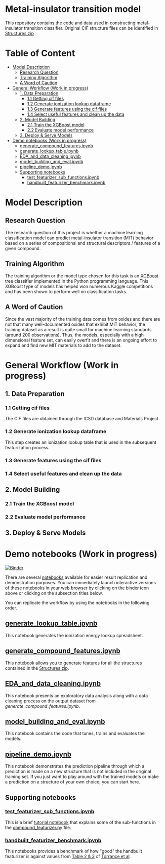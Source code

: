 # Metal-insulator transition model
This repository contains the code and data used in constructing metal-insulator transition classifier. 
Original CIF structure files can be identified in 
[Structures.zip](https://github.com/rpw199912j/mit_model_code/blob/master/data/Structures.zip)

# Table of Content
- [Model Description](https://github.com/rpw199912j/mit_model_code#model-description)
  * [Research Question](https://github.com/rpw199912j/mit_model_code#research-question)
  * [Training Algorithm](https://github.com/rpw199912j/mit_model_code#training-algorithm)
  * [A Word of Caution](https://github.com/rpw199912j/mit_model_code#a-word-of-caution)
- [General Workflow (Work in progress)](https://github.com/rpw199912j/mit_model_code#general-workflow-work-in-progress)
  * [1. Data Preparation](https://github.com/rpw199912j/mit_model_code#1-data-preparation)
    + [1.1 Getting cif files](https://github.com/rpw199912j/mit_model_code#11-getting-cif-files)
    + [1.2 Generate ionization lookup dataframe](https://github.com/rpw199912j/mit_model_code#12-generate-ionization-lookup-dataframe)
    + [1.3 Generate features using the cif files](https://github.com/rpw199912j/mit_model_code#13-generate-features-using-the-cif-files)
    + [1.4 Select useful features and clean up the data](https://github.com/rpw199912j/mit_model_code#14-select-useful-features-and-clean-up-the-data)
  * [2. Model Building](https://github.com/rpw199912j/mit_model_code#2-model-building)
    + [2.1 Train the XGBoost model](https://github.com/rpw199912j/mit_model_code#21-train-the-xgboost-model)
    + [2.2 Evaluate model performance](https://github.com/rpw199912j/mit_model_code#22-evaluate-model-performance)
  * [3. Deploy & Serve Models](https://github.com/rpw199912j/mit_model_code#22-evaluate-model-performance)
- [Demo notebooks (Work in progress)](https://github.com/rpw199912j/mit_model_code#demo-notebooks-work-in-progress)
  * [generate_compound_features.ipynb](https://github.com/rpw199912j/mit_model_code#generate_compound_featuresipynb)
  * [generate_lookup_table.ipynb](https://github.com/rpw199912j/mit_model_code#generate_lookup_tableipynb)
  * [EDA_and_data_cleaning.ipynb](https://github.com/rpw199912j/mit_model_code#EDA_and_data_cleaningipynb)
  * [model_building_and_eval.ipynb](https://github.com/rpw199912j/mit_model_code#model_building_and_evalipynb)
  * [pipeline_demo.ipynb](https://github.com/rpw199912j/mit_model_code#pipeline_demoipynb)
  * [Supporting notebooks](https://github.com/rpw199912j/mit_model_code#supporting-notebooks)
    + [test_featurizer_sub_functions.ipynb](https://github.com/rpw199912j/mit_model_code#test_featurizer_sub_functionsipynb)
    + [handbuilt_featurizer_benchmark.ipynb](https://github.com/rpw199912j/mit_model_code#handbuilt_featurizer_benchmarkipynb)


# Model Description
## Research Question
The research question of this project is whether a machine learning classification model can predict metal-insulator 
transition (MIT) behavior  based on a series of compositional and structural descriptors / features of a given compound.

## Training Algorithm
The training algorithm or the model type chosen for this task is an [XGBoost](https://xgboost.readthedocs.io/en/latest/) 
tree classifier implemented in the Python programming language. This XGBoost type of models has helped won numerous 
Kaggle competitions and has been shown to perform well on classification tasks.

## A Word of Caution
Since the vast majority of the training data comes from oxides and there are not that many well-documented oxides that
exhibit MIT behavior, the training dataset as a result is quite small for machine learning standards
(around 200 observations). Thus, the models, especially with a high dimensional feature set, can easily overfit
and there is an ongoing effort to expand and find new MIT materials to add to the dataset.

# General Workflow (Work in progress)
## 1. Data Preparation
### 1.1 Getting cif files
The CIF files are obtained through the ICSD database and Materials Project.

### 1.2 Generate ionization lookup dataframe
This step creates an ionization lookup table that is used in the subsequent featurization process.

### 1.3 Generate features using the cif files

### 1.4 Select useful features and clean up the data

## 2. Model Building
### 2.1 Train the XGBoost model

### 2.2 Evaluate model performance

## 3. Deploy & Serve Models


# Demo notebooks (Work in progress)
[![Binder](https://mybinder.org/badge_logo.svg)](https://mybinder.org/v2/gh/rpw199912j/mit_model_code/master?urlpath=lab/tree/notebooks/)

There are several [notebooks](https://github.com/rpw199912j/mit_model_code/tree/master/notebooks) 
available for easier result replication and demonstration purposes. You can immediately launch interactive versions of these
notebooks in your web browser by clicking on the binder icon above or clicking on the subsection titles below.

You can replicate the workflow by using the notebooks in the following order.
## [generate_lookup_table.ipynb](https://mybinder.org/v2/gh/rpw199912j/mit_model_code/master?urlpath=lab/tree/notebooks/generate_lookup_table.ipynb)
This notebook generates the ionization energy lookup spreadsheet.

## [generate_compound_features.ipynb](https://mybinder.org/v2/gh/rpw199912j/mit_model_code/master?urlpath=lab/tree/notebooks/generate_compound_features.ipynb)
This notebook allows you to generate features for all the structures contained in the [Structures.zip](https://github.com/rpw199912j/mit_model_code/blob/master/data/Structures.zip).


## [EDA_and_data_cleaning.ipynb](https://mybinder.org/v2/gh/rpw199912j/mit_model_code/master?urlpath=lab/tree/notebooks/EDA_and_data_cleaning.ipynb)
This notebook presents an exploratory data analysis along with a data cleaning process on the output dataset from _generate_compound_features.ipynb_.

## [model_building_and_eval.ipynb](https://mybinder.org/v2/gh/rpw199912j/mit_model_code/master?urlpath=lab/tree/notebooks/model_building_and_eval.ipynb)
This notebook contains the code that tunes, trains and evaluates the models.

## [pipeline_demo.ipynb](https://mybinder.org/v2/gh/rpw199912j/mit_model_code/master?urlpath=lab/tree/notebooks/pipeline_demo.ipynb)
This notebook demonstrates the prediction pipeline through which a prediction is made on a new structure that is not
included in the original training set. If you just want to play around with the trained models or make a prediction on 
a structure of your own choice, you can start here.

## Supporting notebooks
### [test_featurizer_sub_functions.ipynb](https://mybinder.org/v2/gh/rpw199912j/mit_model_code/master?urlpath=lab/tree/notebooks/test_featurizer_sub_functions.ipynb)
This is a brief [tutorial 
notebook](https://github.com/rpw199912j/mit_model_code/blob/master/notebooks/test_featurizer_sub_functions.ipynb)
that explains some of the sub-functions in the 
[compound_featurizer.py](https://github.com/rpw199912j/mit_model_code/blob/master/data/compound_featurizer.py)
file.

### [handbuilt_featurizer_benchmark.ipynb](https://mybinder.org/v2/gh/rpw199912j/mit_model_code/master?urlpath=lab/tree/notebooks/handbuilt_featurizer_benchmark.ipynb)
This notebooks provides a benchmark of how "good" the handbuilt featurizer is against values from 
[Table 2 & 3](https://github.com/rpw199912j/mit_model_code/blob/master/data/torrance_tables/torrance_tabulated.xlsx) 
of [Torrance et al](https://www.sciencedirect.com/science/article/abs/pii/0921453491905346).

